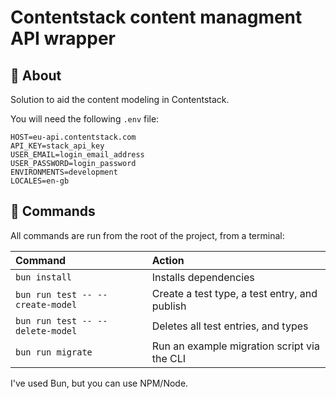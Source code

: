 # Contentstack content managment API wrapper

## 🚀 About

Solution to aid the content modeling in Contentstack.

You will need the following `.env` file:

```
HOST=eu-api.contentstack.com
API_KEY=stack_api_key
USER_EMAIL=login_email_address
USER_PASSWORD=login_password
ENVIRONMENTS=development
LOCALES=en-gb
```

## 🧞 Commands

All commands are run from the root of the project, from a terminal:

| Command                          | Action                                        |
| :------------------------------- | :-------------------------------------------- |
| `bun install`                    | Installs dependencies                         |
| `bun run test -- --create-model` | Create a test type, a test entry, and publish |
| `bun run test -- --delete-model` | Deletes all test entries, and types           |
| `bun run migrate`                | Run an example migration script via the CLI   |

I've used Bun, but you can use NPM/Node.
